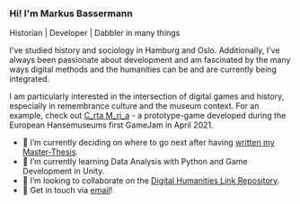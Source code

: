 ### Hi! I'm Markus Bassermann

Historian | Developer | Dabbler in many things

I've studied history and sociology in Hamburg and Oslo. Additionally, I've always been passionate about development and am fascinated by the many ways digital methods and the humanities can be and are currently being integrated. 

I am particularly interested in the intersection of digital games and history, especially in remembrance culture and the museum context. For an example, check out [C_rta M_ri_a](https://wolfenswan.itch.io/hanse-game-jam-2021-carta-marina) - a prototype-game developed during the European Hansemuseums first GameJam in April 2021.

- 🔭 I’m currently deciding on where to go next after having [written my Master-Thesis](https://www.youtube.com/watch?v=_S5UpGx6470).
- 🌱 I’m currently learning Data Analysis with Python and Game Development in Unity.
- 👯 I’m looking to collaborate on the [Digital Humanities Link Repository](https://github.com/Wolfenswan/Digital-Humanities-Link-Repository).
- 💬 Get in touch via [email](&#x6d;&#x61;&#x69;&#x6c;&#x74;&#x6f;&#x3a;&#x6b;&#x6f;&#x6e;&#x74;&#x61;&#x6b;&#x74;&#x40;&#x6d;&#x61;&#x62;&#x61;&#x73;&#x73;&#x2e;&#x64;&#x65;)!

<!--
**Wolfenswan/Wolfenswan** is a ✨ _special_ ✨ repository because its `README.md` (this file) appears on your GitHub profile.

Here are some ideas to get you started:

- 🔭 I’m currently working on ...
- 🌱 I’m currently learning ...
- 👯 I’m looking to collaborate on ...
- 🤔 I’m looking for help with ...
- 💬 Ask me about ...
- 📫 How to reach me: ...
- 😄 Pronouns: ...
- ⚡ Fun fact: ...
-->


